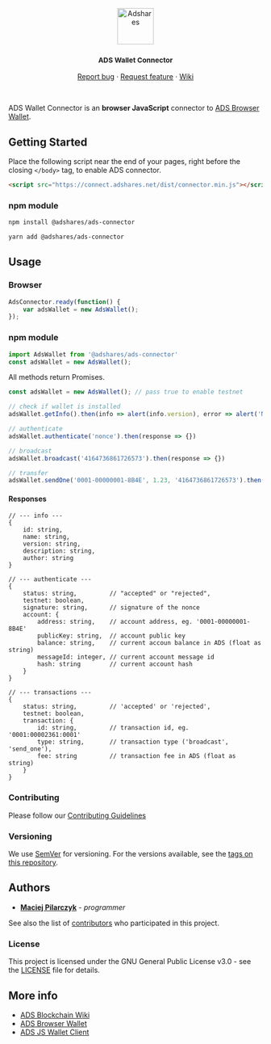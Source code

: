 <p align="center">
  <a href="https://adshares.net/">
    <img src="https://adshares.net/logos/ads.svg" alt="Adshares" width=72 height=72>
  </a>
  <h3 align="center"><small>ADS Wallet Connector</small></h3>
  <p align="center">
    <a href="https://github.com/adshares/ads-js-connector/issues/new?template=bug_report.md&labels=Bug">Report bug</a>
    ·
    <a href="https://github.com/adshares/ads-js-connector/issues/new?template=feature_request.md&labels=New%20Feature">Request feature</a>
    ·
    <a href="https://github.com/adshares/ads/wiki">Wiki</a>
  </p>
</p>

<br>

ADS Wallet Connector is an **browser JavaScript** connector to [ADS Browser Wallet](https://github.com/adshares/ads-browser-wallet).

## Getting Started

Place the following script near the end of your pages, right before the closing `</body>` tag, to enable ADS connector.

```html
<script src="https://connect.adshares.net/dist/connector.min.js"></script>
```

### npm module

```bash
npm install @adshares/ads-connector

yarn add @adshares/ads-connector
```

## Usage

### Browser
```js
AdsConnector.ready(function() {
    var adsWallet = new AdsWallet();
});
```

### npm module
```js
import AdsWallet from '@adshares/ads-connector'
const adsWallet = new AdsWallet();
```

All methods return Promises.

```js
const adsWallet = new AdsWallet(); // pass true to enable testnet

// check if wallet is installed
adsWallet.getInfo().then(info => alert(info.version), error => alert('Not installed'))

// authenticate
adsWallet.authenticate('nonce').then(response => {})

// broadcast
adsWallet.broadcast('4164736861726573').then(response => {})

// transfer
adsWallet.sendOne('0001-00000001-8B4E', 1.23, '4164736861726573').then(response => {})
```

#### Responses

```
// --- info ---
{
    id: string,
    name: string,
    version: string,
    description: string,
    author: string
}
```

``` 
// --- authenticate ---
{
    status: string,         // "accepted" or "rejected",
    testnet: boolean,
    signature: string,      // signature of the nonce
    account: {
        address: string,    // account address, eg. '0001-00000001-8B4E'
        publicKey: string,  // account public key
        balance: string,    // current accoun balance in ADS (float as string)
        messageId: integer, // current account message id
        hash: string        // current account hash
    }
}
```

``` 
// --- transactions ---
{
    status: string,         // 'accepted' or 'rejected',
    testnet: boolean,
    transaction: {
        id: string,         // transaction id, eg. '0001:00002361:0001'
        type: string,       // transaction type ('broadcast', 'send_one'),
        fee: string         // transaction fee in ADS (float as string)
    }
}
```

### Contributing

Please follow our [Contributing Guidelines](docs/CONTRIBUTING.md)

### Versioning

We use [SemVer](http://semver.org/) for versioning. For the versions available, see the [tags on this repository](https://github.com/adshares/ads-js-connector/tags). 

## Authors

- **[Maciej Pilarczyk](https://github.com/m-pilarczyk)** - _programmer_

See also the list of [contributors](https://github.com/adshares/ads-js-connector/contributors) who participated in this project.

### License

This project is licensed under the GNU General Public License v3.0 - see the [LICENSE](LICENSE) file for details.

## More info

- [ADS Blockchain Wiki](https://github.com/adshares/ads/wiki)
- [ADS Browser Wallet](https://github.com/adshares/ads-browser-wallet)
- [ADS JS Wallet Client](https://github.com/adshares/ads-js-wallet)
